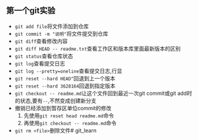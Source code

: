 ## 第一个git实验

- `git add file`将文件添加到仓库
- `git commit -m "说明"`将文件提交到仓库
- `git diff`查看修改内容
- `git diff HEAD -- readme.txt`查看工作区和版本库里面最新版本的区别
- `git status`查看仓库状态
- `git log`查看提交日志
- `git log --pretty=oneline`查看提交日志,行显
- `git reset --hard HEAD^`回退到上一个版本
- `git reset --hard 3628164`回退到指定版本
- `git checkout -- readme.md`让这个文件回到最近一次git commit或git add时的状态,要有`--`,不然变成创建新分支
- 撤销已经添加到暂存区单位commit的修改
    1. 先使用`git reset head readme.md`命令
    2. 再使用`git checkout -- readme.md`命令
- `git rm <file>`删除文件# git_learn
